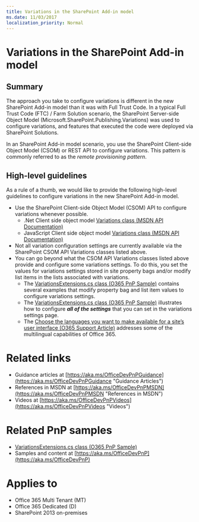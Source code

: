 ```yaml
---
title: Variations in the SharePoint Add-in model
ms.date: 11/03/2017
localization_priority: Normal
---
```

Variations in the SharePoint Add-in model
=========================================

Summary
-------

The approach you take to configure variations is different in the new SharePoint Add-in model than it was with Full Trust Code. In a typical Full Trust Code (FTC) / Farm Solution scenario, the SharePoint Server-side Object Model (Microsoft.SharePoint.Publishing.Variations) was used to configure variations, and features that executed the code were deployed via SharePoint Solutions.

In an SharePoint Add-in model scenario, you use the SharePoint Client-side Object Model (CSOM) or REST API to configure variations. This pattern is commonly referred to as the *remote provisioning pattern*.

High-level guidelines
---------------------

As a rule of a thumb, we would like to provide the following high-level guidelines to configure variations in the new SharePoint Add-in model.

- Use the SharePoint Client-side Object Model (CSOM) API to configure variations whenever possible.
	- .Net Client side object model [Variations class (MSDN API Documentation)](https://msdn.microsoft.com/library/office/microsoft.sharepoint.client.publishing.variations.aspx)
	- JavaScript Client side object model [Variations class (MSDN API Documentation)](https://msdn.microsoft.com/library/office/jj994778.aspx)
- Not all variation configuration settings are currently available via the SharePoint CSOM API Variations classes listed above.
- You can go beyond what the CSOM API Variations classes listed above provide and configure some variations settings.  To do this, you set the values for variations settings stored in site property bags and/or modify list items in the lists associated with variations.
	+ The [VariationsExtensions.cs class (O365 PnP Sample)](https://github.com/SharePoint/PnP-Sites-Core/tree/master/Core/OfficeDevPnP.Core/Extensions/VariationExtensions.cs) contains several examples that modify property bag and list item values to configure variations settings.
	+ The [VariationsExtensions.cs class (O365 PnP Sample)](https://github.com/SharePoint/PnP-Sites-Core/blob/master/Core/OfficeDevPnP.Core/Extensions/VariationExtensions.cs) illustrates how to configure ***all of the settings*** that you can set in the variations settings page.
	+ The [Choose the languages you want to make available for a site’s user interface (O365 Support Article)](https://support.office.com/article/choose-the-languages-you-want-to-make-available-for-a-site-s-user-interface-16d3a83c-05ab-4b50-8fbb-ff576a3351e8) addresses some of the multilingual capabilities of Office 365.

Related links
=============

- Guidance articles at [https://aka.ms/OfficeDevPnPGuidance](https://aka.ms/OfficeDevPnPGuidance "Guidance Articles")
- References in MSDN at [https://aka.ms/OfficeDevPnPMSDN](https://aka.ms/OfficeDevPnPMSDN "References in MSDN")
- Videos at [https://aka.ms/OfficeDevPnPVideos](https://aka.ms/OfficeDevPnPVideos "Videos")

Related PnP samples
===================

- [VariationsExtensions.cs class (O365 PnP Sample)](https://github.com/SharePoint/PnP-Sites-Core/blob/master/Core/OfficeDevPnP.Core/Extensions/VariationExtensions.cs)
- Samples and content at [https://aka.ms/OfficeDevPnP](https://aka.ms/OfficeDevPnP)

Applies to
==========
- Office 365 Multi Tenant (MT)
- Office 365 Dedicated (D)
- SharePoint 2013 on-premises

